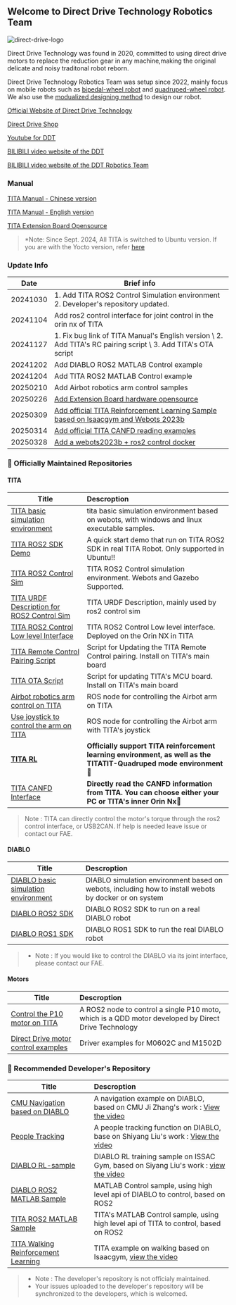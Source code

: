 ## Welcome to Direct Drive Technology Robotics Team
![direct-drive-logo](https://directdrive.com/public/uploads/images/20220221/4830a265658b4afeeccf7deda5bc044d.png)
<!--

**Here are some ideas to get you started:**

🙋‍♀️ A short introduction - what is your organization all about?
🌈 Contribution guidelines - how can the community get involved?
👩‍💻 Useful resources - where can the community find your docs? Is there anything else the community should know?
 Fun facts - what does your team eat for breakfast?
🧙 Remember, you can do mighty things with the power of [Markdown](https://docs.github.com/github/writing-on-github/getting-started-with-writing-and-formatting-on-github/basic-writing-and-formatting-syntax)
-->
Direct Drive Technology was found in 2020, committed to using direct drive motors to replace the reduction gear in any machine,making the original delicate and noisy traditonal robot reborn.

Direct Drive Technology Robotics Team was setup since 2022, mainly focus on mobile robots such as [bipedal-wheel robot](https://www.bilibili.com/video/BV1tM4y1Z7VY?spm_id_from=player_end_recommend_autoplay&vd_source=8ab3473c3214c5120c93d5ac5fbba539) and [quadruped-wheel robot](https://www.bilibili.com/video/BV1Pn4y1R7eg/?spm_id_from=333.337.search-card.all.click). We also use the [modualized designing method](https://www.bilibili.com/video/BV1gf42117yt/?spm_id_from=333.337.search-card.all.click&vd_source=8ab3473c3214c5120c93d5ac5fbba539) to design our robot.



[Official Website of Direct Drive Technology](https://directdrive.com/)

[Direct Drive Shop](https://shop.directdrive.com/)

[Youtube for DDT](https://www.youtube.com/@directdrivetech4558)

[BILIBILI video website of the DDT](https://space.bilibili.com/2110984062?spm_id_from=333.337.0.0)

[BILIBILI video website of the DDT Robotics Team](https://space.bilibili.com/3546755798928026?spm_id_from=333.337.0.0)

### Manual

[TITA Manual - Chinese version](https://tita-development-manual-uc.readthedocs.io/zh-cn/latest/ )

[TITA Manual - English version](https://tita-ubuntu-manual-english.readthedocs.io/en/latest/)

[TITA Extension Board Opensource](https://oshwhub.com/jiqiren01/tita-kuo-zhan-jie-kou-kai-yuan-2024-0620)


> *Note: Since Sept. 2024, All TITA is switched to Ubuntu version. If you are with the Yocto version, refer [here](https://tita-development-manual-ye.readthedocs.io/en/latest/ ) 


### Update Info
| Date        | Brief info   |
| --------   | -----  | 
|20241030|   1. Add TITA ROS2 Control Simulation environment <br>   2. Developer's repository updated. |
|20241104| Add ros2 control interface for joint control in the orin nx of TITA|
|20241127|1. Fix bug link of TITA Manual's English version \\ 2. Add TITA's RC pairing script \\ 3. Add TITA's OTA script|
|20241202|Add DIABLO ROS2 MATLAB Control example|
|20241204|Add TITA ROS2 MATLAB Control example|
|20250210|Add Airbot robotics arm control samples|
|20250226|[Add Extension Board hardware opensource](https://oshwhub.com/jiqiren01/tita-kuo-zhan-jie-kou-kai-yuan-2024-0620)|
|20250309|[Add official TITA Reinforcement Learning Sample based on Isaacgym and Webots 2023b](https://github.com/DDTRobot/tita_rl)|
|20250314|[Add official TITA CANFD reading examples](https://github.com/DDTRobot/TITA_CAN_Inerface/tree/main)|
|20250328|[Add a webots2023b + ros2 control docker](https://github.com/DDTRobot/webots2023b_ros2_docker)|

### 🍿 Officially Maintained Repositories

#### TITA
| Title        | Descroption   |
| --------   |:----- | 
| [TITA basic simulation environment](https://github.com/DDTRobot/tita-sim-env)     | tita basic simulation environment based on webots, with windows and linux executable samples.| 
|      [TITA ROS2 SDK Demo](https://github.com/DDTRobot/TITA-SDK-ROS2)                 |      A quick start demo that run on TITA ROS2 SDK in real TITA Robot. Only supported in Ubuntu!!              |
|[TITA ROS2 Control Sim](https://github.com/DDTRobot/TITA_ROS2_Control_Sim) | TITA ROS2 Control simulation environment. Webots and Gazebo Supported.|
|[TITA URDF Description for ROS2 Control Sim](https://github.com/DDTRobot/TITA_Description) |TITA URDF Description, mainly used by ros2 control sim |
|[TITA ROS2 Control Low level Interface](https://github.com/DDTRobot/tita_hardware_ros2_control)| TITA ROS2 Control Low level interface. Deployed on the Orin NX in TITA|
|[TITA Remote Control Pairing Script](https://github.com/DDTRobot/TITA-RC-Pairing)|Script for Updating the TITA Remote Control pairing. Install on TITA's main board|
|[TITA OTA Script](https://github.com/DDTRobot/TITA-OTA)| Script for updating TITA's MCU board. Install on TITA's main board|
|[Airbot robotics arm control on TITA](https://github.com/DDTRobot/airbot_on_tita)| ROS node for controlling the Airbot arm on TITA |
|[Use joystick to control the arm on TITA](https://github.com/DDTRobot/airbot_joy)|ROS node for controlling the Airbot arm with TITA's joystick|
|**[TITA RL](https://github.com/DDTRobot/tita_rl)**|**Officially support TITA reinforcement learning environment, as well as the TITATIT-Quadruped mode environment**🌈|
|[TITA CANFD Interface](https://github.com/DDTRobot/TITA_CAN_Inerface/tree/main)|**Directly read the CANFD information from TITA. You can choose either your PC or TITA's inner Orin Nx**🌈|
> Note : TITA can directly control the motor's torque through the ros2 control interface, or USB2CAN. If help is needed leave issue or contact our FAE.

#### DIABLO
| Title        | Descroption   |
| --------   |:----- | 
| [DIABLO basic simulation environment](https://github.com/DDTRobot/diablo-sim-env)        |    DIABLO simulation environment based on webots, including how to install webots by docker or on system   | 
| [DIABLO ROS2 SDK](https://github.com/DDTRobot/diablo_ros2)        |    DIABLO ROS2 SDK to run on a real DIABLO robot    |
|[DIABLO ROS1 SDK](https://github.com/DDTRobot/diablo_sdk)| DIABLO ROS1 SDK to run the real DIABLO robot |

>* Note : If you would like to control the DIABLO via its joint interface, please contact our FAE.

#### Motors
| Title        | Descroption   |
| --------   | :------ | 
|[Control the P10 motor on TITA](https://github.com/DDTRobot/p10-ros2-node)| A ROS2 node to control a single P10 moto, which is a QDD motor developed by Direct Drive Technology|
| [Direct Drive motor control examples](https://github.com/DDTRobot/motor-driver-examples)  | Driver examples for M0602C and M1502D  |

### 🧙 Recommended Developer's Repository
| Title        | Descroption   |
| --------   | :-----  | 
|      [CMU Navigation based on DIABLO](https://github.com/DDTRobot/autonomy_stack_diablo_setup)  |    A navigation example on DIABLO, based on CMU Ji Zhang's work : [View the video](https://www.bilibili.com/video/BV1Ws421T7TJ/?spm_id_from=333.1387.homepage.video_card.click)     |
|[People Tracking](https://github.com/DDTRobot/DIABLO_People_Tracking)| A people tracking function on DIABLO, base on Shiyang Liu's work : [View the video](https://www.bilibili.com/video/BV1BZtWebEWF/?spm_id_from=333.337.search-card.all.click) |
|[DIABLO RL-sample](https://github.com/DDTRobot/Col_DIABLO_Issac_RL) | DIABLO RL training sample on ISSAC Gym, based on Siyang Liu's work : [view the video](https://www.bilibili.com/video/BV1WES1YwE1f/?spm_id_from=333.337.search-card.all.click)  |
|[DIABLO ROS2 MATLAB Sample](https://github.com/DDTRobot/diablo_matlab_ros2)|MATLAB Control sample, using high level api of DIABLO to control, based on ROS2|
|[TITA ROS2 MATLAB Sample](https://github.com/DDTRobot/tita_matlab_ros2)|TITA's MATLAB Control sample, using high level api of TITA to control, based on ROS2 |
|[TITA Walking Reinforcement Learning](https://github.com/DDTRobot/TITA_ISAACGYM_DRL)|TITA example on walking based on Isaacgym, [view the video](https://www.bilibili.com/video/BV1FfBAYyEnx/?spm_id_from=333.337.search-card.all.click&vd_source=8ab3473c3214c5120c93d5ac5fbba539)|
>* Note : The developer's repository is not officialy maintained.
>* Your issues uploaded to the developer's repository will be synchronized to the developers, which is welcomed.
